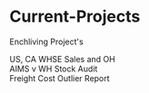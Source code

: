 # Current-Projects
Enchliving Project's
<div>US, CA WHSE Sales and OH
<div>AIMS v WH Stock Audit
<div>Freight Cost Outlier Report
<div> 


